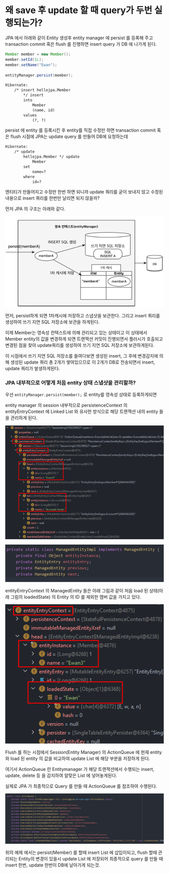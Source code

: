 # 왜 save 후 update 할 때 query가 두번 실행되는가?

JPA 에서 아래와 같이 Entity 생성후 entity manager 에 persist 를 등록해 주고 transaction commit 혹은 flush 를 진행하면 insert query 가 DB 에 나가게 된다.

```java
Member member = new Member();
member.setId(1L);
member.setName("Ewan");

entityManager.persist(member);

```

```
Hibernate: 
    /* insert hellojpa.Member
        */ insert 
        into
            Member
            (name, id) 
        values
            (?, ?)
```

persist 에 entity 를 등록시킨 후 entity를 직접 수정만 하면 transaction commit 혹은 flush 시점에 JPA는 update query 를 만들어 DB에 요청하는데

```
Hibernate: 
    /* update
        hellojpa.Member */ update
            Member 
        set
            name=? 
        where
            id=?
```

엔티티가 만들어지고 수정만 한번 하면 되니까 update 쿼리를 굳이 보내지 않고 수정된 내용으로 insert 쿼리를 한번만 날리면 되지 않을까?

먼저 JPA 의 구조는 아래와 같다.

![](<../../.gitbook/assets/image (2).png>)

먼저, persist하게 되면 1차캐시에 저장하고 스냅샷을 보관한다. 그리고 insert 쿼리를 생성하여 쓰기 지연 SQL 저장소에 보관을 하게된다.

이제 Member는 영속성 컨텍스트에 의해 관리되고 있는 상태이고 이 상태에서 Member entity의 값을 변경하게 되면 트랜잭션 커밋이 진행되면서 플러시가 호출되고 변경된 점을 찾아 update쿼리를 생성하여 쓰기 지연 SQL 저장소에 보관하게된다.

이 시점에서 쓰기 지연 SQL 저장소를 들여다보면 생성된 insert, 그 후에 변경감지에 의해 생성된 update 쿼리 총 2개가 쌓여있으므로 이 2개가 DB로 전송되면서 insert, update 쿼리가 발생하게된다.

### JPA 내부적으로 어떻게 처음 entity 상태 스냅샷을 관리할까?

우선 `entityManager.persist(member);` 로 entity를 영속성 상태로 등록하게되면

entity manager 의 session 내부적으로 persistenceContext 의 entityEntryContext 에 Linked List 와 유사한 방식으로 해당 트랜잭션 내의 entity 들을 관리하게 된다.

![](<../../.gitbook/assets/image (5).png>)

![](<../../.gitbook/assets/image (10).png>)

entityEntryContext 의 ManagedEntity 들은 아래 그림과 같이 처음 load 된 상태(아래 그림의 loadedState) 의 Entity 의 ID 를 제외한 맴버 값을 가지고 있다.

![](<../../.gitbook/assets/image (1).png>)

Flush 를 하는 시점에서 Session(Entity Manager) 의 ActionQueue 에 현재 entity와 load 된 entity 의 값을 비교하여 update List 에 해당 부분을 저장하게 된다.

여기서 ActionQueue 란 Entitymanager 가 해당 트랜잭션에서 수행되는 insert, update, delete 등 을 감지하여 알맞은 List 에 넣어놓게된다.&#x20;

실제로 JPA 가 최종적으로 Query 를 만들 때 ActionQueue 를 참조하여 수행된다.

![](<../../.gitbook/assets/image (39).png>)

위의 예제 에서는 persist(Member) 를 할때 insert List 에 삽입이되고, flush 할때 관리되는 Entity의 변경이 있을시 update List 에 저장되어 최종적으로 query 를 만들 때 insert 한번, update 한번이 DB에 날아가게 되는것.

